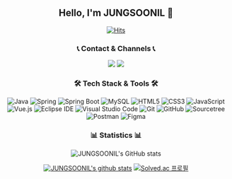 <div align="center">
<h2> Hello, I'm JUNGSOONIL 👋 </h2>

  
[![Hits](https://hits.seeyoufarm.com/api/count/incr/badge.svg?url=https%3A%2F%2Fgithub.com%2FJUNGSOONIL&count_bg=%238F72DB&title_bg=%23555555&icon=&icon_color=%23E7E7E7&title=hits&edge_flat=false)](https://hits.seeyoufarm.com)


### 📞 Contact & Channels 📞
<a href="https://soonil.tistory.com/" target="_blank"><img src="https://img.shields.io/badge/Tistory%20Blog-FF8800?style=flat-square&logo=[4. 로고명(아이콘명)]&logoColor=white"/></a>
<a href="https://www.instagram.com/jung_soon_il/" target="_blank"><img src="https://img.shields.io/badge/Instagram-E4405F?style=flat-square&logo=Instagram&logoColor=white"/></a>

  
### 🛠️ Tech Stack & Tools 🛠️
![Java](https://img.shields.io/badge/Java-007396.svg?&style=for-the-badge&logo=Java&logoColor=white)
![Spring](https://img.shields.io/badge/Spring-6DB33F.svg?&style=for-the-badge&logo=Spring&logoColor=white)
![Spring Boot](https://img.shields.io/badge/Spring%20Boot-6DB33F.svg?&style=for-the-badge&logo=Spring%20Boot&logoColor=white)
![MySQL](https://img.shields.io/badge/MySQL-4479A1.svg?&style=for-the-badge&logo=MySQL&logoColor=white)
![HTML5](https://img.shields.io/badge/HTML5-E34F26.svg?&style=for-the-badge&logo=HTML5&logoColor=white)
![CSS3](https://img.shields.io/badge/CSS3-1572B6.svg?&style=for-the-badge&logo=CSS3&logoColor=white)
![JavaScript](https://img.shields.io/badge/JavaScript-F7DF1E.svg?&style=for-the-badge&logo=JavaScript&logoColor=white)
![Vue.js](https://img.shields.io/badge/Vue.js-4FC08D.svg?&style=for-the-badge&logo=Vue.js&logoColor=white)
![Eclipse IDE](https://img.shields.io/badge/Eclipse%20IDE-2C2255.svg?&style=for-the-badge&logo=Eclipse%20IDE&logoColor=white)
![Visual Studio Code](https://img.shields.io/badge/Visual%20Studio%20Code-007ACC.svg?&style=for-the-badge&logo=Visual%20Studio%20Code&logoColor=white)
![Git](https://img.shields.io/badge/Git-F05032.svg?&style=for-the-badge&logo=Git&logoColor=white)
![GitHub](https://img.shields.io/badge/GitHub-181717.svg?&style=for-the-badge&logo=GitHub&logoColor=white)
![Sourcetree](https://img.shields.io/badge/Sourcetree-0052CC.svg?&style=for-the-badge&logo=Sourcetree&logoColor=white)
![Postman](https://img.shields.io/badge/Postman-FF6C37.svg?&style=for-the-badge&logo=Postman&logoColor=white)
![Figma](https://img.shields.io/badge/Figma-F24E1E.svg?&style=for-the-badge&logo=Figma&logoColor=white)

  
### 📊 Statistics 📊
![JUNGSOONIL's GitHub stats](https://github-readme-stats.vercel.app/api?username=JUNGSOONIL&show_icons=true&theme=buefy)
  
[![JUNGSOONIL's github stats](https://github-readme-stats.vercel.app/api/top-langs/?username=JUNGSOONIL&show_icons=true&hide_border=true&title_color=004386&icon_color=004386&layout=compact)](https://github.com/JUNGSOONIL)
[![Solved.ac
프로필](http://mazassumnida.wtf/api/generate_badge?boj=soonil0119)](https://solved.ac/soonil0119)
</div>
